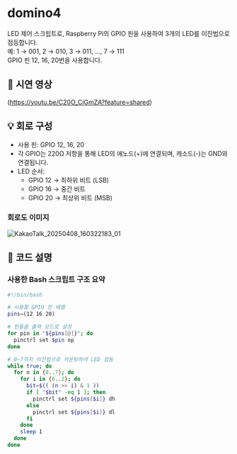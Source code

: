 # domino4

LED 제어 스크립트로, Raspberry Pi의 GPIO 핀을 사용하여 3개의 LED를 이진법으로 점등합니다.  
예: 1 → 001, 2 → 010, 3 → 011, ..., 7 → 111  
GPIO 핀 12, 16, 20번을 사용합니다.

## 🔗 시연 영상

(https://youtu.be/C20O_CiGmZA?feature=shared)  


## 💡 회로 구성

- 사용 핀: GPIO 12, 16, 20
- 각 GPIO는 220Ω 저항을 통해 LED의 애노드(+)에 연결되며, 캐소드(-)는 GND와 연결됩니다.
- LED 순서:
  - GPIO 12 → 최하위 비트 (LSB)
  - GPIO 16 → 중간 비트
  - GPIO 20 → 최상위 비트 (MSB)


### 회로도 이미지  
![KakaoTalk_20250408_160322183_01](https://github.com/user-attachments/assets/e580c678-2405-4b2a-9f6c-c01c9df528a3)


## 🧠 코드 설명

### 사용한 Bash 스크립트 구조 요약

```bash
#!/bin/bash

# 사용할 GPIO 핀 배열
pins=(12 16 20)

# 핀들을 출력 모드로 설정
for pin in "${pins[@]}"; do
  pinctrl set $pin op
done

# 0~7까지 이진법으로 카운팅하여 LED 점등
while true; do
  for n in {0..7}; do
    for i in {0..2}; do
      bit=$(( (n >> i) & 1 ))
      if [ "$bit" -eq 1 ]; then
        pinctrl set ${pins[$i]} dh
      else
        pinctrl set ${pins[$i]} dl
      fi
    done
    sleep 1
  done
done
